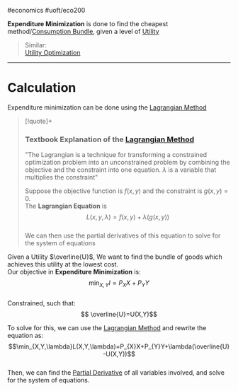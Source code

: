 #economics #uoft/eco200 

**Expenditure Minimization** is done to find the cheapest method/[Consumption Bundle](Consumption%20Bundle.md), given a level of [Utility](Utility.md)

> Similar:  
> 	[Utility Optimization](Utility%20Optimization.md)


---

# Calculation

Expenditure minimization can be done using the [Lagrangian Method](Lagrangian%20Method.md)
> [!quote]+
> ### Textbook Explanation of the [Lagrangian Method](Lagrangian%20Method.md)
> "The Lagrangian is a technique for transforming a constrained optimization problem into an unconstrained problem by combining the objective and the constraint into one equation. $\lambda$ is a variable that multiplies the constraint"
> 
> Suppose the objective function is $f(x,y)$ and the constraint is $g(x,y)=0$.  
> The **Lagrangian Equation** is $$L(x,y,\lambda)=f(x,y)+\lambda(g(x,y))$$  
> We can then use the partial derivatives of this equation to solve for the system of equations

Given a Utility $\overline{U}$, We want to find the bundle of goods which achieves this utility at the lowest cost.  
Our objective in **Expenditure Minimization** is: $$\min_{X,Y}I=P_{X}X+P_{Y}Y$$  
Constrained, such that: $$ \overline{U}=U(X,Y)$$

To solve for this, we can use the [Lagrangian Method](Lagrangian%20Method.md) and rewrite the equation as: $$\min_{X,Y,\lambda}L(X,Y,\lambda)=P_{X}X+P_{Y}Y+\lambda(\overline{U}-U(X,Y))$$  
Then, we can find the [Partial Derivative](../../Math/MAT235%20Notes/Partial%20Derivative.md) of all variables involved, and solve for the system of equations.